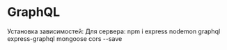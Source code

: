 # GraphQL

Установка зависимостей:
Для сервера: npm i express nodemon graphql express-graphql mongoose cors --save
